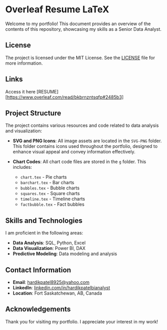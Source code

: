 # Overleaf Resume LaTeX

Welcome to my portfolio! This document provides an overview of the contents of this repository, showcasing my skills as a Senior Data Analyst. 

## License

The project is licensed under the MIT License. See the [LICENSE](LICENSE) file for more information.

## Links

Access it here [RESUME][https://www.overleaf.com/read/bkbrnzntsqfp#2485b3]

## Project Structure

The project contains various resources and code related to data analysis and visualization:

- **SVG and PNG Icons**: All image assets are located in the `SVG-PNG` folder. This folder contains icons used throughout the portfolio, designed to enhance visual appeal and convey information effectively.
  
- **Chart Codes**: All chart code files are stored in the `g` folder. This includes:
  - `chart.tex` - Pie charts
  - `barchart.tex` - Bar charts
  - `bubbles.tex` - Bubble charts
  - `squares.tex` - Square charts
  - `timeline.tex` - Timeline charts
  - `factbubble.tex` - Fact bubbles

## Skills and Technologies

I am proficient in the following areas:

- **Data Analysis**: SQL, Python, Excel
- **Data Visualization**: Power BI, DAX
- **Predictive Modeling**: Data modeling and analysis

## Contact Information

- **Email**: [hardikpatel8925@yahoo.com](mailto:hardikpatel8925@yahoo.com)
- **LinkedIn**: [linkedin.com/in/hardikpatelbianalyst](https://linkedin.com/in/hardikpatelbianalyst)
- **Location**: Fort Saskatchewan, AB, Canada

## Acknowledgements

Thank you for visiting my portfolio. I appreciate your interest in my work!
